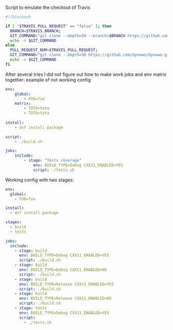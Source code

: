 Script to emulate the checkout of Travis
``` bash
#!/bin/bash

if [ "$TRAVIS_PULL_REQUEST" == "false" ]; then
  BRANCH=$TRAVIS_BRANCH;
  GIT_COMMAND="git clone --depth=50 --branch=$BRANCH https://github.com/dynawo/dynawo.git dynawo"
  echo -n $GIT_COMMAND
else
  PULL_REQUEST_NUM=$TRAVIS_PULL_REQUEST;
  GIT_COMMAND="git clone --depth=50 https://github.com/dynawo/dynawo.git dynawo;cd dynawo;git fetch origin +refs/pull/$PULL_REQUEST_NUM/merge:;git checkout -qf FETCH_HEAD;"
  echo -n $GIT_COMMAND
fi
```

After several tries I did not figure out how to make work jobs and env matrix together: example of not working config

``` yaml
env:
	global:
		- FOO=foo
	matrix:
		- TOTO=toto
		- TOTO=tata
		
install:
	- dnf install package

script:
	- ./build.sh

jobs:
	include:
		- stage: "Tests coverage"
			env: BUILD_TYPE=Debug CXX11_ENABLED=YES
			script: ./tests.sh
```

Working config with two stages:
``` yaml
env:
  global:
    - FOO=foo

install:
  - dnf install package

stages:
  - build
  - tests

jobs:
  include:
    - stage: build
      env: BUILD_TYPE=Debug CXX11_ENABLED=YES
      script: ./build.sh
    - stage: build
      env: BUILD_TYPE=Debug CXX11_ENABLED=NO
      script: ./build.sh
    - stage: build
      env: BUILD_TYPE=Release CXX11_ENABLED=YES
      script: ./build.sh
    - stage: build
      env: BUILD_TYPE=Release CXX11_ENABLED=NO
      script: ./build.sh
    - stage: tests
      env: BUILD_TYPE=Debug CXX11_ENABLED=YES
      script:
        - ./tests.sh
```